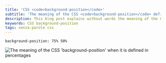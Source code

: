 ```yaml
---
title: 'CSS <code>background-position</code>'
subtitle: 'The meaning of the CSS <code>background-position</code> defined in percentages (explained <a class="senza-parole" href="/tags/senza-parole">without words</a>)'
description: This blog post explains without words the meaning of the CSS 'background-position' when it is defined in percentages. Plain and simple.
keywords: CSS background-position
tags: senza-parole css
---
```

    background-position: 75% 50%

![The meaning of the CSS 'background-position' when it is defined in percentages](https://dl.dropboxusercontent.com/u/110510589/css-background-position/Meaning_of_the_CSS_background_position_when_it_is_defined_in_percentages.png)